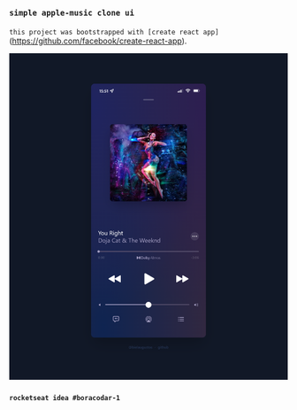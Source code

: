 ### `simple apple-music clone ui`

`this project was bootstrapped with [create react app]`(https://github.com/facebook/create-react-app).

![Alt text](public/example-image.png)
#### `rocketseat idea #boracodar-1`
